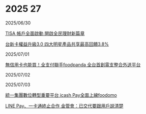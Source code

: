 # 2025 27

2025/06/30

[TISA 帳戶全面啟動 開啟全民理財新篇章](https://udn.com/news/story/121591/8840933)

[台新卡權益升級3.0 四大明星產品共享最高回饋3.8%](https://udn.com/news/story/7239/8840970)

2025/07/01

[無信用卡也能買！全支付聯手foodpanda 全台首創電支整合外送平台](https://www.ctee.com.tw/news/20250701701479-430301)

2025/07/02

2025/07/03

[統一集團數位轉型重要平台 icash Pay全面上線foodomo](https://udn.com/news/story/7241/8849091)

[LINE Pay、一卡通終止合作 金管會：已交代要跟用戶說清楚](https://udn.com/news/story/7239/8849027)